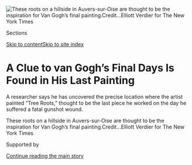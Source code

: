 <div id="app">

<div>

<div>

<div>

</div>

<div data-aria-hidden="false">

<div id="site-content" data-role="main">

<div>

<div class="css-1aor85t" style="opacity:0.000000001;z-index:-1;visibility:hidden">

<div class="css-1hqnpie">

<div class="css-epjblv">

<span class="css-17xtcya">[Art &
Design](/section/arts/design)</span><span class="css-x15j1o">|</span><span class="css-fwqvlz">A
Clue to van Gogh’s Final Days Is Found in His Last
Painting</span>

</div>

<div class="css-k008qs">

<div class="css-1iwv8en">

<span class="css-18z7m18"></span>

<div>

</div>

</div>

<span class="css-1n6z4y">https://nyti.ms/2P4EWIO</span>

<div class="css-1705lsu">

<div class="css-4xjgmj">

<div class="css-4skfbu" data-role="toolbar" data-aria-label="Social Media Share buttons, Save button, and Comments Panel with current comment count" data-testid="share-tools">

  - 
  - 
  - 
  - 
    
    <div class="css-6n7j50">
    
    </div>

  - 
  - 

</div>

</div>

</div>

</div>

</div>

</div>

<div id="NYT_TOP_BANNER_REGION" class="css-11qgg8s">

</div>

<div id="fullBleedHeaderContent">

<div class="css-n4ws9g">

![<span class="css-16f3y1r e13ogyst0" data-aria-hidden="true">These
roots on a hillside in Auvers-sur-Oise are thought to be the inspiration
for Van Gogh’s final
painting.</span><span class="css-cnj6d5 e1z0qqy90" itemprop="copyrightHolder"><span class="css-1ly73wi e1tej78p0">Credit...</span><span><span>Elliott
Verdier for The New York
Times</span></span></span>](https://static01.nyt.com/images/2020/07/27/arts/28van-gogh1/merlin_175011918_65435f35-c435-488b-843e-ab1daca3c57a-articleLarge.jpg?quality=75&auto=webp&disable=upscale)

</div>

<div class="css-3z92zw">

<div class="css-6cn7ki">

<div class="NYTAppHideMasthead css-1bcu9v6 e1suatyy0">

<div class="section css-1o1qe8k e1suatyy2">

<div class="css-cu5p7t er09x8g0">

<div class="css-6n7j50">

</div>

<span class="css-1dv1kvn">Sections</span>

[Skip to content](#site-content)[Skip to site index](#site-index)

</div>

<div class="css-10698na e1huz5gh0">

</div>

</div>

</div>

<div class="css-1sojcmr ehdk2mb0">

# A Clue to van Gogh’s Final Days Is Found in His Last Painting

</div>

A researcher says he has uncovered the precise location where the artist
painted “Tree Roots,” thought to be the last piece he worked on the day
he suffered a fatal gunshot wound.

</div>

</div>

<div class="css-nwzfg5 e1gnum310">

<span class="css-1f9pvn2 design">These roots on a hillside
in Auvers-sur-Oise are thought to be the inspiration for Van Gogh’s
final
painting.</span><span class="css-cnj6d5 e1z0qqy90" itemprop="copyrightHolder"><span class="css-1ly73wi e1tej78p0">Credit...</span><span><span>Elliott
Verdier for The New York Times</span></span></span>

</div>

<div id="sponsor-wrapper" class="css-1hyfx7x">

<div id="sponsor-slug" class="css-19vbshk">

Supported by

</div>

[Continue reading the main
story](#after-sponsor)

<div id="sponsor" class="ad sponsor-wrapper" style="text-align:center;height:100%;display:block">

</div>

<div id="after-sponsor">

</div>

</div>

<div class="css-1wx1auc e1gnum311">

<div class="css-18e8msd">

<div class="css-vp77d3 epjyd6m0">

<div class="css-1baulvz">

By <span class="css-1baulvz last-byline" itemprop="name">Nina
Siegal</span>

</div>

</div>

  - 
    
    <div class="css-ld3wwf e16638kd2">
    
    Published July 28, 2020Updated July 30,
    2020
    
    </div>

  - 
    
    <div class="css-4xjgmj">
    
    <div class="css-pvvomx" data-role="toolbar" data-aria-label="Social Media Share buttons, Save button, and Comments Panel with current comment count" data-testid="share-tools">
    
      - 
      - 
      - 
      - 
        
        <div class="css-6n7j50">
        
        </div>
    
      - 
      - 
    
    </div>
    
    </div>

</div>

<div class="css-tk9fsr">

[Leer en
español](https://www.nytimes.com/es/2020/07/29/espanol/cultura/vincent-van-gogh-raices-arbol.html "Read in Spanish")

</div>

</div>

</div>

<div class="section meteredContent css-1r7ky0e" name="articleBody" itemprop="articleBody">

<div class="css-1fanzo5 StoryBodyCompanionColumn">

<div class="css-53u6y8">

AMSTERDAM — One hundred and thirty years ago, Vincent van Gogh awoke in
his room at an inn in Auvers-sur-Oise, France, and went out, as he
usually did, with a canvas to paint. That night, he returned to the inn
with a fatal gunshot wound. He died two days later, on July 29, 1890.

Scholars have long speculated about the sequence of events on the day of
the shooting, and now Wouter van der Veen, a researcher in France, says
he has discovered a large piece of the puzzle: the precise location
where van Gogh created his final painting, “[Tree
Roots](https://www.vangoghmuseum.nl/en/collection/s0195V1962).” The
finding could help to better understand how the artist spent his final
day of work.

</div>

</div>

<div class="css-79elbk" data-testid="photoviewer-wrapper">

<div class="css-z3e15g" data-testid="photoviewer-wrapper-hidden">

</div>

<div class="css-1a48zt4 ehw59r15" data-testid="photoviewer-children">

![<span class="css-16f3y1r e13ogyst0" data-aria-hidden="true">Van Gogh
spent his final day working on the painting “Tree Roots,” according to
researchers.</span><span class="css-cnj6d5 e1z0qqy90" itemprop="copyrightHolder"><span class="css-1ly73wi e1tej78p0">Credit...</span><span>Van
Gogh
Museum</span></span>](https://static01.nyt.com/images/2020/07/30/arts/28van-gogh2/merlin_175015488_5a6acbf9-926b-458f-be3a-c07a40fad72c-articleLarge.jpg?quality=75&auto=webp&disable=upscale)

</div>

</div>

<div class="css-1fanzo5 StoryBodyCompanionColumn">

<div class="css-53u6y8">

“We now know what he was doing during his last day” before he was shot,
said Mr. van der Veen, the scientific director of the Van Gogh
Institute, a nonprofit established to preserve the artist’s tiny room at
the Auberge Ravoux, the inn in Auvers-sur-Oise. “We know that he spent
all day painting this painting,” Mr. van der Veen noted.

</div>

</div>

<div class="css-1fanzo5 StoryBodyCompanionColumn">

<div class="css-53u6y8">

“Tree Roots” was painted on the Rue Daubigny, a main road through
Auvers-sur-Oise, which is about 20 miles north of Paris, Mr. van der
Veen found. The tangled, gnarled tree roots and stumps can still be seen
in the slope of a hill there today, just 500 feet from the Auberge
Ravoux, where van Gogh spent the last 70 days of his
life.

</div>

</div>

<div class="css-79elbk" data-testid="photoviewer-wrapper">

<div class="css-z3e15g" data-testid="photoviewer-wrapper-hidden">

</div>

<div class="css-1a48zt4 ehw59r15" data-testid="photoviewer-children">

<div class="css-1xdhyk6 erfvjey0">

<span class="css-1ly73wi e1tej78p0">Image</span>

<div class="css-zjzyr8">

<div data-testid="lazyimage-container" style="height:483.33333333333326px">

</div>

</div>

</div>

<span class="css-16f3y1r e13ogyst0" data-aria-hidden="true">Wouter van
der Veen, the scientific director of the Van Gogh Institute, discovered
the location where the artist worked on “Tree Roots” by
accident.</span><span class="css-cnj6d5 e1z0qqy90" itemprop="copyrightHolder"><span class="css-1ly73wi e1tej78p0">Credit...</span><span>Elliott
Verdier for The New York Times</span></span>

</div>

</div>

<div class="css-1fanzo5 StoryBodyCompanionColumn">

<div class="css-53u6y8">

Researchers at the Van Gogh Museum in Amsterdam have endorsed the
finding. On Tuesday, the director of the museum, Emilie Gordenker,
attended an unveiling of the spot.

Louis van Tilborgh, a senior researcher at the Van Gogh Museum, said in
an interview that the finding was “an interpretation, but it looks like
indeed it is true.”

</div>

</div>

<div class="css-1fanzo5 StoryBodyCompanionColumn">

<div class="css-53u6y8">

Mr. van der Veen said that he was pointed toward the discovery while
looking at images of Auvers from about 1905, which he had borrowed from
Janine Demuriez, a 94-year-old Frenchwoman who has collected hundreds of
historical postcards. One shows a cyclist on the Rue Daubigny, stopping
next to a steep embankment, where tree roots are clearly
visible.

</div>

</div>

<div class="css-79elbk" data-testid="photoviewer-wrapper">

<div class="css-z3e15g" data-testid="photoviewer-wrapper-hidden">

</div>

<div class="css-1a48zt4 ehw59r15" data-testid="photoviewer-children">

<div class="css-1xdhyk6 erfvjey0">

<span class="css-1ly73wi e1tej78p0">Image</span>

<div class="css-zjzyr8">

<div data-testid="lazyimage-container" style="height:309.3333333333333px">

</div>

</div>

</div>

<span class="css-16f3y1r e13ogyst0" data-aria-hidden="true">A postcard
from 1905 led Mr. van der Veen to his
discovery.</span><span class="css-cnj6d5 e1z0qqy90" itemprop="copyrightHolder"><span class="css-1ly73wi e1tej78p0">Credit...</span><span>Elliott
Verdier for The New York Times</span></span>

</div>

</div>

<div class="css-1fanzo5 StoryBodyCompanionColumn">

<div class="css-53u6y8">

Mr. van der Veen said that he just happened to have the postcard on his
screen at home in Strasbourg, France, during lockdown when something
clicked in his mind: The postcard was reminiscent of “Tree Roots.” He
pulled up a digital version of the painting, and compared them side by
side.

The postcard is “not a secret hidden document that nobody can find,” Mr.
van der Veen said. “A lot of people have already seen it, and recognize
the subject, the motif of tree roots. It was hidden in plain sight.”

Because he was unable to travel from Strasbourg himself, Mr. van der
Veen called Dominique-Charles Janssens, the owner of the Van Gogh
Institute who was in Auvers, and asked him to take a look at the area.

“I’d say 45 to 50 percent is still there,” Mr. Janssens said in a
telephone interview, referring to the entanglement of roots. “They cut
some of the trees down, and it was covered with ivy, but we took some of
that down.”

Van Gogh would have walked along the Rue Daubigny to get to the town’s
church, which he painted for [“The Church at
Auvers”](https://www.musee-orsay.fr/en/collections/works-in-focus/painting/commentaire_id/the-church-in-auvers-sur-oise-7170.html?cHash=6d6ea9b5c1)
in June 1890, and to make his way to the sprawling wheat fields just
outside of town, where he painted [“Wheatfield With
Crows”](https://www.vangoghmuseum.nl/en/collection/s0149V1962) in
July, Mr. van der Veen
said.

</div>

</div>

<div class="css-a7yk8a e73j0it0">

<div class="css-1xdhyk6 erfvjey0">

<span class="css-1ly73wi e1tej78p0">Image</span>

<div class="css-zjzyr8">

<div data-testid="lazyimage-container" style="height:483.33333333333326px">

</div>

</div>

</div>

<span class="css-16f3y1r e13ogyst0" data-aria-hidden="true">The Oise
River in
Auvers-sur-Oise.</span><span class="css-cnj6d5 e1z0qqy90" itemprop="copyrightHolder"><span class="css-1ly73wi e1tej78p0">Credit...</span><span>Elliott
Verdier for The New York
Times</span></span>

<div class="css-1xdhyk6 erfvjey0">

<span class="css-1ly73wi e1tej78p0">Image</span>

<div class="css-zjzyr8">

<div data-testid="lazyimage-container" style="height:483.33333333333326px">

</div>

</div>

</div>

<span class="css-16f3y1r e13ogyst0" data-aria-hidden="true">The nearby
church that Van Gogh
painted.</span><span class="css-cnj6d5 e1z0qqy90" itemprop="copyrightHolder"><span class="css-1ly73wi e1tej78p0">Credit...</span><span>Elliott
Verdier for The New York
Times</span></span>

</div>

<div class="css-79elbk" data-testid="photoviewer-wrapper">

<div class="css-z3e15g" data-testid="photoviewer-wrapper-hidden">

</div>

<div class="css-1a48zt4 ehw59r15" data-testid="photoviewer-children">

<div class="css-1xdhyk6 erfvjey0">

<span class="css-1ly73wi e1tej78p0">Image</span>

<div class="css-zjzyr8">

<div data-testid="lazyimage-container" style="height:309.3333333333333px">

</div>

</div>

</div>

<span class="css-16f3y1r e13ogyst0" data-aria-hidden="true">The fields
of Auvers-sur-Oise were another favorite subject for Van
Gogh.</span><span class="css-cnj6d5 e1z0qqy90" itemprop="copyrightHolder"><span class="css-1ly73wi e1tej78p0">Credit...</span><span>Elliott
Verdier for The New York Times</span></span>

</div>

</div>

<div class="css-1fanzo5 StoryBodyCompanionColumn">

<div class="css-53u6y8">

There has long been debate about which painting was van Gogh’s last
work, because he tended not to date his paintings. Many people believe
it was “Wheatfield With Crows,” because Vincente Minnelli’s 1956 biopic
[“Lust for Life”](https://www.imdb.com/title/tt0049456/) depicts van
Gogh, played by Kirk Douglas, painting that work as he goes mad, just
before killing himself.

Andries Bonger, who wrote down some of the events surrounding Vincent’s
death and was the brother-in-law of Theo van Gogh, Vincent’s brother,
noted in a letter, “The morning before his death, he had painted a
forest scene, full of sun and life.”

In 2012, the Van Gogh Museum published a paper by Mr. van Tilborgh and
Bert Maes arguing that the letter referred to “Tree Roots,” an
unfinished painting in the museum’s collection. That claim has now
largely been accepted by
scholars.

</div>

</div>

<div class="css-79elbk" data-testid="photoviewer-wrapper">

<div class="css-z3e15g" data-testid="photoviewer-wrapper-hidden">

</div>

<div class="css-1a48zt4 ehw59r15" data-testid="photoviewer-children">

<div class="css-1xdhyk6 erfvjey0">

<span class="css-1ly73wi e1tej78p0">Image</span>

<div class="css-zjzyr8">

<div data-testid="lazyimage-container" style="height:257.77777777777777px">

</div>

</div>

</div>

<span class="css-16f3y1r e13ogyst0" data-aria-hidden="true">“I’d say 45
to 50 percent is still there,” Mr. Janssens said of the entanglement of
roots depicted in Van Gogh’s last
work.</span><span class="css-cnj6d5 e1z0qqy90" itemprop="copyrightHolder"><span class="css-1ly73wi e1tej78p0">Credit...</span><span>Arthénon</span></span>

</div>

</div>

<div class="css-1fanzo5 StoryBodyCompanionColumn">

<div class="css-53u6y8">

Because of the way light is depicted on the roots, Mr. van der Veen says
he believes that van Gogh was looking at his subject matter at the end
of the afternoon, about 5 p.m. or 6 p.m. He says he thinks this means
that van Gogh probably spent the entire day painting.

Mr. van der Veen added that the new evidence challenged a theory put
forward in 2011 by Steven Naifeh and Gregory White Smith in their
biography, “Van Gogh: The Life.” They argued that van Gogh did not
commit suicide, but may have gotten drunk and argued with two young
boys, who then accidentally killed him, not far from the Auberge Ravoux.
Mr. van der Veen’s research on “Tree Roots” will be published in a book
in France on Tuesday, and will also be available in English in [digital
form](http://www.arthenon.com/roots).

“Now that we know he was painting all day, there was even less time for
that to happen,” Mr. van der Veen said.

Mr. Naifeh responded that it would be impossible to time-stamp a
painting based on the angle of the light. “It’s not a photograph; it’s a
painting,” he said in a telephone interview. “Van Gogh painted somewhat
abstractly, and he was always introducing a lot of painterly
inventions,” he added, so it would be hard to tell if he was painting
light he saw with his own eyes or just creating it on the
canvas.

</div>

</div>

<div class="css-79elbk" data-testid="photoviewer-wrapper">

<div class="css-z3e15g" data-testid="photoviewer-wrapper-hidden">

</div>

<div class="css-1a48zt4 ehw59r15" data-testid="photoviewer-children">

<div class="css-1xdhyk6 erfvjey0">

<span class="css-1ly73wi e1tej78p0">Image</span>

<div class="css-zjzyr8">

<div data-testid="lazyimage-container" style="height:309.3333333333333px">

</div>

</div>

</div>

<span class="css-16f3y1r e13ogyst0" data-aria-hidden="true">The view
from the stairs of Van Gogh’s room at the Auberge Ravoux
inn.</span><span class="css-cnj6d5 e1z0qqy90" itemprop="copyrightHolder"><span class="css-1ly73wi e1tej78p0">Credit...</span><span>Elliott
Verdier for The New York Times</span></span>

</div>

</div>

<div class="css-1fanzo5 StoryBodyCompanionColumn">

<div class="css-53u6y8">

Mr. Naifeh said the discovery could even support his murder theory. “The
fact that he went out and painted all day, not just an average painting
but a very important painting, indicates that he may not have been
depressed,” he said. “It was otherwise a productive normal day, and that
runs counterintuitive to the idea that he might then go and kill
himself.”

</div>

</div>

<div class="css-1fanzo5 StoryBodyCompanionColumn">

<div class="css-53u6y8">

Mr. van der Veen agreed on one point. “It confirms everything that most
witnesses at this time say, that his behavior was perfectly normal in
the last days,” he said. “There was no sign that he was having a
crisis.”

However, Mr. van der Veen maintains that van Gogh killed himself, which
is also the official position of the Van Gogh Museum.

Van Gogh had also made a drawing of tree roots when he lived in The
Hague in 1882. He described the artwork to his brother Theo in a letter.

He wrote that he wanted the tree to “express something of life’s
struggle,” seeing it as “Frantically and fervently rooting itself, as it
were, in the earth, and yet being half torn up by the storm.”

Mr. van der Veen said that “Tree Roots” expressed something similar.

“Ending his life with this painting makes so much sense,” he said. “The
painting illustrates the struggle of life, and a struggle with death.
That’s what he leaves behind. It is a farewell note in
colors.”

</div>

</div>

<div class="css-79elbk" data-testid="photoviewer-wrapper">

<div class="css-z3e15g" data-testid="photoviewer-wrapper-hidden">

</div>

<div class="css-1a48zt4 ehw59r15" data-testid="photoviewer-children">

<div class="css-1xdhyk6 erfvjey0">

<span class="css-1ly73wi e1tej78p0">Image</span>

<div class="css-zjzyr8">

<div data-testid="lazyimage-container" style="height:309.3333333333333px">

</div>

</div>

</div>

<span class="css-16f3y1r e13ogyst0" data-aria-hidden="true">Both Vincent
and his brother Theo are buried in this cemetery in
Auvers-sur-Oise. </span><span class="css-cnj6d5 e1z0qqy90" itemprop="copyrightHolder"><span class="css-1ly73wi e1tej78p0">Credit...</span><span>Elliott
Verdier for The New York Times</span></span>

</div>

</div>

<div>

</div>

</div>

<div>

</div>

<div>

</div>

<div>

</div>

<div>

<div id="bottom-wrapper" class="css-1ede5it">

<div id="bottom-slug" class="css-l9onyx">

Advertisement

</div>

[Continue reading the main
story](#after-bottom)

<div id="bottom" class="ad bottom-wrapper" style="text-align:center;height:100%;display:block;min-height:90px">

</div>

<div id="after-bottom">

</div>

</div>

</div>

</div>

</div>

## Site Index

<div>

</div>

## Site Information Navigation

  - [© <span>2020</span> <span>The New York Times
    Company</span>](https://help.nytimes.com/hc/en-us/articles/115014792127-Copyright-notice)

<!-- end list -->

  - [NYTCo](https://www.nytco.com/)
  - [Contact
    Us](https://help.nytimes.com/hc/en-us/articles/115015385887-Contact-Us)
  - [Work with us](https://www.nytco.com/careers/)
  - [Advertise](https://nytmediakit.com/)
  - [T Brand Studio](http://www.tbrandstudio.com/)
  - [Your Ad
    Choices](https://www.nytimes.com/privacy/cookie-policy#how-do-i-manage-trackers)
  - [Privacy](https://www.nytimes.com/privacy)
  - [Terms of
    Service](https://help.nytimes.com/hc/en-us/articles/115014893428-Terms-of-service)
  - [Terms of
    Sale](https://help.nytimes.com/hc/en-us/articles/115014893968-Terms-of-sale)
  - [Site
    Map](https://spiderbites.nytimes.com)
  - [Help](https://help.nytimes.com/hc/en-us)
  - [Subscriptions](https://www.nytimes.com/subscription?campaignId=37WXW)

</div>

</div>

</div>

</div>
